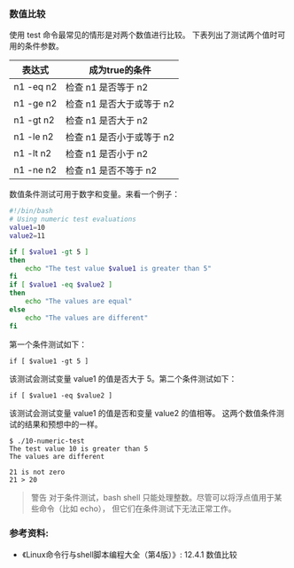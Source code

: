 ### 数值比较

使用 test 命令最常见的情形是对两个数值进行比较。
下表列出了测试两个值时可用的条件参数。

| 表达式    | 成为true的条件            |
| --------- | ------------------------- |
| n1 -eq n2 | 检查 n1 是否等于 n2       |
| n1 -ge n2 | 检查 n1 是否大于或等于 n2 |
| n1 -gt n2 | 检查 n1 是否大于 n2       |
| n1 -le n2 | 检查 n1 是否小于或等于 n2 |
| n1 -lt n2 | 检查 n1 是否小于 n2       |
| n1 -ne n2 | 检查 n1 是否不等于 n2     |

数值条件测试可用于数字和变量。来看一个例子：

```bash
#!/bin/bash
# Using numeric test evaluations
value1=10
value2=11

if [ $value1 -gt 5 ]
then
	echo "The test value $value1 is greater than 5"
fi
if [ $value1 -eq $value2 ]
then
	echo "The values are equal"
else
	echo "The values are different"
fi
```

第一个条件测试如下：

```
if [ $value1 -gt 5 ]
```

该测试会测试变量 value1 的值是否大于 5。第二个条件测试如下：

```
if [ $value1 -eq $value2 ]
```

该测试会测试变量 value1 的值是否和变量 value2 的值相等。
这两个数值条件测试的结果和预想中的一样。

```
$ ./10-numeric-test
The test value 10 is greater than 5
The values are different

21 is not zero
21 > 20
```

> 警告 对于条件测试，bash shell 只能处理整数。尽管可以将浮点值用于某些命令（比如 echo），
> 但它们在条件测试下无法正常工作。


### 参考资料:
- 《Linux命令行与shell脚本编程大全（第4版）》: 12.4.1 数值比较
